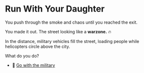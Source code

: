 # Run With Your Daughter

You push through the smoke and chaos until you reached the exit.

You made it out. The street looking like a **warzone.** 🔥

In the distance, military vehicles fill the street, loading people while helicopters circle above the city.

What do you do?

* 🚗 [Go with the military](./scene6A.md)
